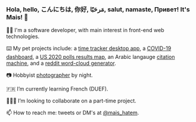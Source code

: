 ### Hola, hello, こんにちは, 你好, مَرحَبًَا, salut, namaste, Привет! It's Mais! 👋

:woman_technologist: I'm a software developer, with main interest in front-end web technologies.

:keyboard: My pet projects include: a [time tracker desktop app](https://time-it.co), a [COVID-19 dashboard](https://itsmais.github.io/arab-covid-19-stats/), a [US 2020 polls results map](https://itsmais.github.io/us-presidential-elections-map/), an Arabic langauge [citation machine](https://arabic-citation-machine.vercel.app/), and a [reddit word-cloud generator](https://www.anychart.com/blog/2020/11/25/reddit-data-word-cloud-visualization/).

:camera: Hobbyist [photographer](https://500px.com/maishatem) by night.

🇫🇷 I’m currently learning French (DUEF).

👩🏼‍🔧 I’m looking to collaborate on a part-time project.

📫 How to reach me: tweets or DM's at [@mais_hatem](https://twitter.com/mais_hatem).

<!--
**itsmais/itsmais** is a ✨ _special_ ✨ repository because its `README.md` (this file) appears on your GitHub profile.
📍 Works remotely; currently in Beirut, Lebanon.
💬 I speak English, Arabic and a little bit of French. I sadly cannot speak all the languages I saluted you with 😿.

Here are some ideas to get you started:
🧉
- 🔭 I’m currently working on ...
- 🌱 I’m currently learning ...
- 👯 I’m looking to collaborate on ...
- 🤔 I’m looking for help with ...
- 💬 Ask me about ...
- 📫 How to reach me: ...
- 😄 Pronouns: ...
- ⚡ Fun fact: ...
-->
